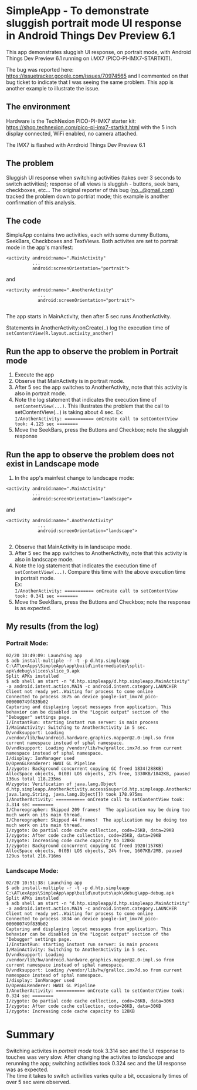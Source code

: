 # SimpleApp - To demonstrate sluggish portrait mode UI response in Android Things Dev Preview 6.1
This app demonstrates sluggish UI response, on portrait mode, with Android Things Dev Preview 6.1 running on i.MX7 (PICO-PI-IMX7-STARTKIT).

The bug was reported here: https://issuetracker.google.com/issues/70974565 and I commented on that bug ticket to indicate that I was seeing the same problem.  This app is another example to illustrate the issue.

## The environment
Hardware is the TechNexion PICO-PI-IMX7 starter kit: https://shop.technexion.com/pico-pi-imx7-startkit.html with the 5 inch display connected, WiFi enabled, no camera attached.  

The IMX7 is flashed with Anrdroid Things Dev Preview 6.1

## The problem
Sluggish UI response when switching activities (takes over 3 seconds to switch activities); response of all views is sluggish - buttons, seek bars, checkboxes, etc...  The original reporter of this bug (no...@gmail.com) tracked the problem down to portriat mode; this example is another confirmation of this analysis. 

## The code
SimpleApp contains two activities, each with some dummy Buttons, SeekBars, Checkboxes and TextViews.  Both activites are set to portrait mode in the app's manifest:

```
<activity android:name=".MainActivity"
          ...
          android:screenOrientation="portrait">
```
and  
```
<activity android:name=".AnotherActivity"
            ...
            android:screenOrientation="portrait">
            
```

The app starts in MainActivity, then after 5 sec runs AnotherActivity.  

Statements in AnotherActivity:onCreate(..) log the execution time of  ```setContentView(R.layout.activity_another)```

## Run the app to observe the problem in Portrait mode
1. Execute the app
2. Observe that MainActivity is in portrait mode.
3. After 5 sec the app switches to AnotherActivity, note that this activity is also in portrait mode.
4. Note the log statement that indicates the execution time of ```setContentView(...)```.  This illustrates the problem that the call to setContentView(...) is taking about 4 sec.
Ex:  
```I/AnotherActivity: =========== onCreate call to setContentView took: 4.125 sec ========```  
5. Move the SeekBars, press the Buttons and Checkbox; note the sluggish response  
  

## Run the app to observe the problem does not exist in Landscape mode
1. In the app's mainfest change to landscape mode:  
```
<activity android:name=".MainActivity"
          ...
          android:screenOrientation="landscape">
```
and  
```
<activity android:name=".AnotherActivity"
            ...
            android:screenOrientation="landscape">
            
```
2. Observe that MainActivity is in landscape mode.
3. After 5 sec the app switches to AnotherActivity, note that this activity is also in landscape mode.
4. Note the log statement that indicates the execution time of ```setContentView(...)```.  Compare this time with the above execution time in portrait mode.  
Ex:  
```I/AnotherActivity: =========== onCreate call to setContentView took: 0.341 sec ========```  
5. Move the SeekBars, press the Buttons and Checkbox; note the response is as expected.

## My results (from the log)
### Portrait Mode:
```  
02/20 10:49:09: Launching app
$ adb install-multiple -r -t -p d.htp.simpleapp C:\AT\exApps\SimpleApp\app\build\intermediates\split-apk\debug\slices\slice_9.apk 
Split APKs installed
$ adb shell am start -n "d.htp.simpleapp/d.htp.simpleapp.MainActivity" -a android.intent.action.MAIN -c android.intent.category.LAUNCHER
Client not ready yet..Waiting for process to come online
Connected to process 3675 on device google-iot_imx7d_pico-000000749f839b02
Capturing and displaying logcat messages from application. This behavior can be disabled in the "Logcat output" section of the "Debugger" settings page.
I/InstantRun: starting instant run server: is main process
I/MainActivity: Switching to AnotherActivity in 5 sec.
D/vndksupport: Loading /vendor/lib/hw/android.hardware.graphics.mapper@2.0-impl.so from current namespace instead of sphal namespace.
D/vndksupport: Loading /vendor/lib/hw/gralloc.imx7d.so from current namespace instead of sphal namespace.
I/display: IonManager used
D/OpenGLRenderer: HWUI GL Pipeline
I/zygote: Background concurrent copying GC freed 1834(288KB) AllocSpace objects, 0(0B) LOS objects, 27% free, 1330KB/1842KB, paused 136us total 118.235ms
W/zygote: Verification of java.lang.Object d.htp.simpleapp.AnotherActivity.access$super(d.htp.simpleapp.AnotherActivity, java.lang.String, java.lang.Object[]) took 178.975ms
I/AnotherActivity: =========== onCreate call to setContentView took: 3.314 sec ========
I/Choreographer: Skipped 209 frames!  The application may be doing too much work on its main thread.
I/Choreographer: Skipped 44 frames!  The application may be doing too much work on its main thread.
I/zygote: Do partial code cache collection, code=25KB, data=29KB
I/zygote: After code cache collection, code=25KB, data=29KB
I/zygote: Increasing code cache capacity to 128KB
I/zygote: Background concurrent copying GC freed 1920(157KB) AllocSpace objects, 0(0B) LOS objects, 24% free, 1607KB/2MB, paused 129us total 216.716ms

```  

### Landscape Mode:
```  
02/20 10:51:38: Launching app
$ adb install-multiple -r -t -p d.htp.simpleapp C:\AT\exApps\SimpleApp\app\build\outputs\apk\debug\app-debug.apk 
Split APKs installed
$ adb shell am start -n "d.htp.simpleapp/d.htp.simpleapp.MainActivity" -a android.intent.action.MAIN -c android.intent.category.LAUNCHER
Client not ready yet..Waiting for process to come online
Connected to process 3834 on device google-iot_imx7d_pico-000000749f839b02
Capturing and displaying logcat messages from application. This behavior can be disabled in the "Logcat output" section of the "Debugger" settings page.
I/InstantRun: starting instant run server: is main process
I/MainActivity: Switching to AnotherActivity in 5 sec.
D/vndksupport: Loading /vendor/lib/hw/android.hardware.graphics.mapper@2.0-impl.so from current namespace instead of sphal namespace.
D/vndksupport: Loading /vendor/lib/hw/gralloc.imx7d.so from current namespace instead of sphal namespace.
I/display: IonManager used
D/OpenGLRenderer: HWUI GL Pipeline
I/AnotherActivity: =========== onCreate call to setContentView took: 0.324 sec ========
I/zygote: Do partial code cache collection, code=26KB, data=30KB
I/zygote: After code cache collection, code=26KB, data=30KB
I/zygote: Increasing code cache capacity to 128KB
```  

# Summary
Switching activites in *portrait mode* took 3.314 sec and the UI response to touches was very slow.  After changing the activites to *landscape* and rerunning the app; switching activities took 0.324 sec and the UI response was as expected.  
The time it takes to switch activities varies quite a bit, occasionally times of over 5 sec were observed.






